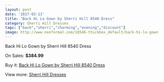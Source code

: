 ```yaml
---
layout: post
date: '2017-03-13'
title: "Back Hi Lo Gown by Sherri Hill 8540 Dress"
category: Sherri Hill Dresses
tags: ["back","sherri","charming","evening","discount"]
image: http://www.neoformal.com/18546-thickbox_default/back-hi-lo-gown-by-sherri-hill-8540-dress.jpg
---
```

Back Hi Lo Gown by Sherri Hill 8540 Dress

On Sales: **$384.99**
<a href="https://www.neoformal.com/en/sherri-hill-dresses-2014/5933-back-hi-lo-gown-by-sherri-hill-8540-dress.html"><amp-img layout="responsive" width="600" height="600" src="//www.neoformal.com/18546-thickbox_default/back-hi-lo-gown-by-sherri-hill-8540-dress.jpg" alt="Back Hi Lo Gown by Sherri Hill 8540 Dress 0" /></a>
<a href="https://www.neoformal.com/en/sherri-hill-dresses-2014/5933-back-hi-lo-gown-by-sherri-hill-8540-dress.html"><amp-img layout="responsive" width="600" height="600" src="//www.neoformal.com/18549-thickbox_default/back-hi-lo-gown-by-sherri-hill-8540-dress.jpg" alt="Back Hi Lo Gown by Sherri Hill 8540 Dress 1" /></a>
<a href="https://www.neoformal.com/en/sherri-hill-dresses-2014/5933-back-hi-lo-gown-by-sherri-hill-8540-dress.html"><amp-img layout="responsive" width="600" height="600" src="//www.neoformal.com/18548-thickbox_default/back-hi-lo-gown-by-sherri-hill-8540-dress.jpg" alt="Back Hi Lo Gown by Sherri Hill 8540 Dress 2" /></a>
<a href="https://www.neoformal.com/en/sherri-hill-dresses-2014/5933-back-hi-lo-gown-by-sherri-hill-8540-dress.html"><amp-img layout="responsive" width="600" height="600" src="//www.neoformal.com/18547-thickbox_default/back-hi-lo-gown-by-sherri-hill-8540-dress.jpg" alt="Back Hi Lo Gown by Sherri Hill 8540 Dress 3" /></a>

Buy it: [Back Hi Lo Gown by Sherri Hill 8540 Dress](https://www.neoformal.com/en/sherri-hill-dresses-2014/5933-back-hi-lo-gown-by-sherri-hill-8540-dress.html "Back Hi Lo Gown by Sherri Hill 8540 Dress")

View more: [Sherri Hill Dresses](https://www.neoformal.com/en/73-sherri-hill-dresses-2014 "Sherri Hill Dresses")